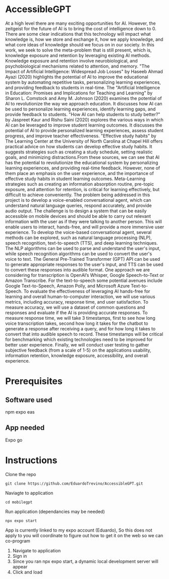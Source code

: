 # AccessibleGPT
At a high level there are many exciting opportunities for AI. However, the zeitgeist for the future
of AI is to bring the cost of intelligence down to 0. There are some clear indications that this
technology will impact what knowledge is, how we store and exchange it, how we apply
knowledge, and what core ideas of knowledge should we focus on in our society. In this work,
we seek to solve the meta-problem that is still present, which is, knowledge exposure and
retention by leveraging existing AI methods. Knowledge exposure and retention involve
neurobiological, and psychobiological mechanisms related to attention, and memory. "The
Impact of Artificial Intelligence: Widespread Job Losses" by Haseeb Ahmad Ayazi (2020)
highlights the potential of AI to improve the educational system by automating repetitive tasks,
personalizing learning experiences, and providing feedback to students in real-time. The
"Artificial Intelligence in Education: Promises and Implications for Teaching and Learning" by
Sharon L. Comstock and Amy M. Johnson (2020) examines the potential of AI to revolutionize
the way we approach education. It discusses how AI can be used to personalize learning
experiences, identify learning gaps, and provide feedback to students. "How AI can help
students to study better?" by Jaspreet Kaur and Rishu Saini (2020) explores the various ways in
which AI can be leveraged to improve student learning outcomes. It discusses the potential of AI
to provide personalized learning experiences, assess student progress, and improve teacher
effectiveness. "Effective study habits" by The Learning Center at the University of North
Carolina at Chapel Hill offers practical advice on how students can develop effective study
habits. It suggests strategies such as creating a study schedule, setting realistic goals, and
minimizing distractions.From these sources, we can see that AI has the potential to
revolutionize the educational system by personalizing learning experiences, and providing
real-time feedback. However, none of them place an emphasis on the user experience, and the
importance of effective study habits in student learning outcomes. Meta-Learning strategies
such as creating an information absorption routine, pre-topic exposure, and attention for
retention, is critical for learning effectively, but difficult to achieve conveniently. The problem
being addressed in this project is to develop a voice-enabled conversational agent, which can
understand natural language queries, respond accurately, and provide audio output. The
challenge is to design a system that can be easily accessible on mobile devices and should be
able to carry out relevant information with the user as if they were talking to another person.
This will enable users to interact, hands-free, and will provide a more immersive user
experience. To develop the voice-based conversational agent, several methods can be
explored, such as natural language processing (NLP), speech recognition, text-to-speech (TTS),
and deep learning techniques. The NLP algorithms can be used to parse and understand the
user's input, while speech recognition algorithms can be used to convert the user's voice to text.
The General Pre-Trained Transformer (GPT) API can be used to generate appropriate
responses to the user's input, and TTS can be used to convert these responses into audible
format. One approach we are considering for transcription is OpenAI’s Whisper, Google
Speech-to-Text or Amazon Transcribe. For the text-to-speech some potential avenues include
Google Text-to-Speech, Amazon Polly, and Microsoft Azure Text-to-Speech. To evaluate the
effectiveness of leveraging AI hands-free for learning and overall human-to-computer
interaction, we will use various metrics, including accuracy, response time, and user satisfaction.
To measure accuracy, we will use a dataset of common questions and responses and evaluate
if the AI is providing accurate responses. To measure response time, we will take 3 timestamps,
first to see how long voice transcription takes, second how long it takes for the chatbot to
generate a response after receiving a query, and for how long it takes to convert that into
audible speech to record. These timestamps will be critical for benchmarking which existing
technologies need to be improved for better user experience. Finally, we will conduct user
testing to gather subjective feedback (from a scale of 1-5) on the applications usability,
information retention, knowledge exposure, accessibility, and overall experience.

# Prerequisites
## Software used
npm
expo
eas
## App needed
Expo go
# Instructions
Clone the repo
```
git clone https://github.com/EduardoTrevino/AccessibleGPT.git
```

Naviagte to application
```
cd mobilegpt
```

Run application (dependancies may be needed)
```
npx expo start
```

App is currently linked to my expo account (Eduardo), So this does not apply to you will coordinate to figure out how to get it on the web so we can co-program
1. Navigate to application
2. Sign in
3. Since you ran npx expo start, a dynamic local development server will appear
4. Click and load

